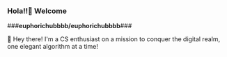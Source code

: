 ### Hola!!👋 Welcome 

###**euphorichubbbb/euphorichubbbb**### 

👋 Hey there! I'm a CS enthusiast on a mission to conquer the digital realm, one elegant algorithm at a time!





